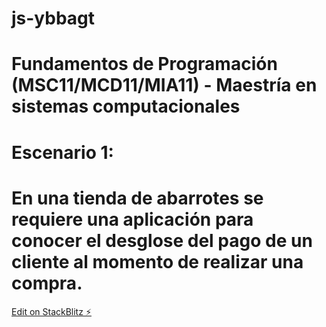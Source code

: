 # js-ybbagt

# Fundamentos de Programación (MSC11/MCD11/MIA11) - Maestría en sistemas computacionales

# Escenario 1:
# En una tienda de abarrotes se requiere una aplicación para conocer el desglose del pago de un cliente al momento de realizar una compra.

[Edit on StackBlitz ⚡️](https://stackblitz.com/edit/js-gl7d6k)
